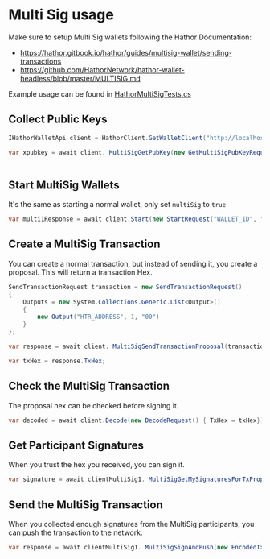 # Multi Sig usage

Make sure to setup Multi Sig wallets following the Hathor Documentation:
- https://hathor.gitbook.io/hathor/guides/multisig-wallet/sending-transactions
- https://github.com/HathorNetwork/hathor-wallet-headless/blob/master/MULTISIG.md


Example usage can be found in [HathorMultiSigTests.cs](Hathor.Tests/HathorMultiSigTests.cs)


## Collect Public Keys

```cs
IHathorWalletApi client = HathorClient.GetWalletClient("http://localhost:8000", "WALLET_SEED_KEY");

var xpubkey = await client. MultiSigGetPubKey(new GetMultiSigPubKeyRequest("WALLET_SEED_KEY"));
            
```

## Start MultiSig Wallets
It's the same as starting a normal wallet, only set `multiSig` to `true`

```cs
var multi1Response = await client.Start(new StartRequest("WALLET_ID", "WALLET_SEED_KEY", multiSig: true));
```

## Create a MultiSig Transaction
You can create a normal transaction, but instead of sending it, you create a proposal. This will return a transaction Hex.

```cs
SendTransactionRequest transaction = new SendTransactionRequest()
{
    Outputs = new System.Collections.Generic.List<Output>()
    {
        new Output("HTR_ADDRESS", 1, "00")
    }
};

var response = await client. MultiSigSendTransactionProposal(transaction);

var txHex = response.TxHex;
```

## Check the MultiSig Transaction
The proposal hex can be checked before signing it.
```cs
var decoded = await client.Decode(new DecodeRequest() { TxHex = txHex});
```

## Get Participant Signatures
When you trust the hex you received, you can sign it.
```cs
var signature = await clientMultiSig1. MultiSigGetMySignaturesForTxProposal(new EncodedTxRequest(txHex));
```

## Send the MultiSig Transaction
When you collected enough signatures from the MultiSig participants, you can push the transaction to the network.
```cs
var response = await clientMultiSig1. MultiSigSignAndPush(new EncodedTxWithSignaturesRequest(txHex, new System.Collections.Generic.List<string>() { signature1, signature2 }));
```

